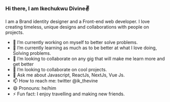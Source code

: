 ### Hi there, I am Ikechukwu Divine✌



I am a Brand identity designer and a Front-end web developer. I love creating timeless, unique designs and collaborations with people on projects.

- 🔭 I’m currently working on myself to better solve problems.
- 🌱 I’m currently learning as much as to be better at what I love doing, Solving problems.
- 👯 I’m looking to collaborate on any gig that will make me learn more and get better 
- 🤔 I’m looking to collaborate on cool projects.
- 💬 Ask me about Javascript, ReactJs, NextJs, Vue Js.
- 📫 How to reach me: twitter @ik_thevine
- 😄 Pronouns: he/him
- ⚡ Fun fact: I enjoy travelling and making new friends.
